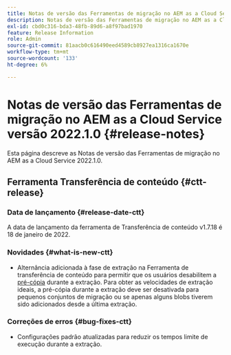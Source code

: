 ```yaml
---
title: Notas de versão das Ferramentas de migração no AEM as a Cloud Service versão 2022.1.0
description: Notas de versão das Ferramentas de migração no AEM as a Cloud Service versão 2022.1.0
exl-id: cbd0c316-bda3-48fb-89d6-a8f97bad1970
feature: Release Information
role: Admin
source-git-commit: 81aacb0c616490eed4589cb8927ea1316ca1670e
workflow-type: tm+mt
source-wordcount: '133'
ht-degree: 6%

---
```


# Notas de versão das Ferramentas de migração no AEM as a Cloud Service versão 2022.1.0 {#release-notes}

Esta página descreve as Notas de versão das Ferramentas de migração no AEM as a Cloud Service 2022.1.0.

## Ferramenta Transferência de conteúdo {#ctt-release}

### Data de lançamento {#release-date-ctt}

A data de lançamento da ferramenta de Transferência de conteúdo v1.7.18 é 18 de janeiro de 2022.

### Novidades {#what-is-new-ctt}

* Alternância adicionada à fase de extração na Ferramenta de transferência de conteúdo para permitir que os usuários desabilitem a [pré-cópia](https://experienceleague.adobe.com/docs/experience-manager-cloud-service/moving/cloud-migration/content-transfer-tool/handling-large-content-repositories.html) durante a extração. Para obter as velocidades de extração ideais, a pré-cópia durante a extração deve ser desativada para pequenos conjuntos de migração ou se apenas alguns blobs tiverem sido adicionados desde a última extração.

### Correções de erros {#bug-fixes-ctt}

* Configurações padrão atualizadas para reduzir os tempos limite de execução durante a extração.
